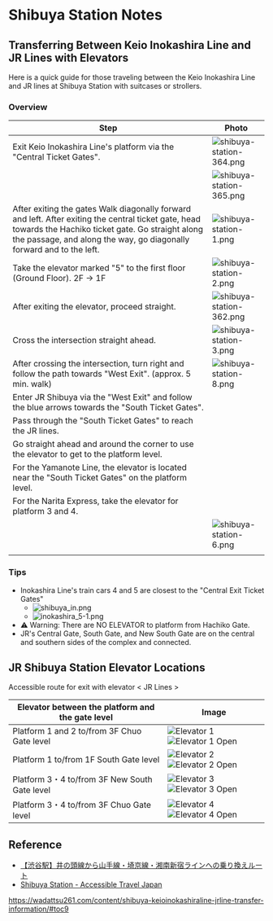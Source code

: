 # Shibuya Station Notes

## Transferring Between Keio Inokashira Line and JR Lines with Elevators

Here is a quick guide for those traveling between the Keio Inokashira Line and JR lines at Shibuya Station with suitcases or strollers.

### Overview

| Step                                                                                                                                                                                                                            | Photo                                                                             |
| ------------------------------------------------------------------------------------------------------------------------------------------------------------------------------------------------------------------------------- | --------------------------------------------------------------------------------- |
| Exit Keio Inokashira Line's platform via the "Central Ticket Gates".                                                                                                                                                            | ![shibuya-station-364.png](content/train-station-shibuya/shibuya-station-364.png) |
|                                                                                                                                                                                                                                 | ![shibuya-station-365.png](content/train-station-shibuya/shibuya-station-365.png) |
| After exiting the gates Walk diagonally forward and left. After exiting the central ticket gate, head towards the Hachiko ticket gate. Go straight along the passage, and along the way, go diagonally forward and to the left. | ![shibuya-station-1.png](content/train-station-shibuya/shibuya-station-1.png)     |
| Take the elevator marked "5" to the first floor (Ground Floor). 2F -> 1F                                                                                                                                                        | ![shibuya-station-2.png](content/train-station-shibuya/shibuya-station-2.png)     |
| After exiting the elevator, proceed straight.                                                                                                                                                                                   | ![shibuya-station-362.png](content/train-station-shibuya/shibuya-station-362.png) |
| Cross the intersection straight ahead.                                                                                                                                                                                          | ![shibuya-station-3.png](content/train-station-shibuya/shibuya-station-3.png)     |
| After crossing the intersection, turn right and follow the path towards "West Exit". (approx. 5 min. walk)                                                                                                                      | ![shibuya-station-8.png](content/train-station-shibuya/shibuya-station-8.png)     |
| Enter JR Shibuya via the "West Exit" and follow the blue arrows towards the "South Ticket Gates".                                                                                                                               |
| Pass through the "South Ticket Gates" to reach the JR lines.                                                                                                                                                                    |
| Go straight ahead and around the corner to use the elevator to get to the platform level.                                                                                                                                       |
| For the Yamanote Line, the elevator is located near the "South Ticket Gates" on the platform level.                                                                                                                             |
| For the Narita Express, take the elevator for platform 3 and 4.                                                                                                                                                                 |
|                                                                                                                                                                                                                                 | ![shibuya-station-6.png](content/train-station-shibuya/shibuya-station-6.png)     |
|                                                                                                                                                                                                                                 |

### Tips

* Inokashira Line's train cars 4 and 5 are closest to the "Central Exit Ticket Gates"
  * ![shibuya_in.png](content/train-station-shibuya/shibuya_in.png)
  * ![inokashira_5-1.png](content/train-station-shibuya/inokashira_5-1.png)
* ⚠️ Warning: There are NO ELEVATOR to platform from Hachiko Gate.
* JR's Central Gate, South Gate, and New South Gate are on the central and southern sides of the complex and connected.

## JR Shibuya Station Elevator Locations

Accessible route for exit with elevator
< JR Lines >

| Elevator between the platform and the gate level | Image                                                                                                                             |
| ------------------------------------------------ | --------------------------------------------------------------------------------------------------------------------------------- |
| Platform 1 and 2 to/from 3F Chuo Gate level      | ![Elevator 1](content/train-station-shibuya/elevator-1.png) ![Elevator 1 Open](content/train-station-shibuya/elevator-1-open.png) |
| Platform 1 to/from 1F South Gate level           | ![Elevator 2](content/train-station-shibuya/elevator-2.png) ![Elevator 2 Open](content/train-station-shibuya/elevator-2-open.png) |
| Platform 3・4 to/from 3F New South Gate level    | ![Elevator 3](content/train-station-shibuya/elevator-3.png) ![Elevator 3 Open](content/train-station-shibuya/elevator-3-open.png) |
| Platform 3・4 to/from 3F Chuo Gate level         | ![Elevator 4](content/train-station-shibuya/elevator-4.png) ![Elevator 4 Open](content/train-station-shibuya/elevator-4-open.png) |

## Reference

* [【渋谷駅】井の頭線から山手線・埼京線・湘南新宿ラインへの乗り換えルート](https://wadattsu261.com/content/shibuya-keioinokashiraline-jrline-transfer-information/)
* [Shibuya Station - Accessible Travel Japan](https://accessible-japan.jp/tokyo/shibuya_shibuya_sta.html)

https://wadattsu261.com/content/shibuya-keioinokashiraline-jrline-transfer-information/#toc9